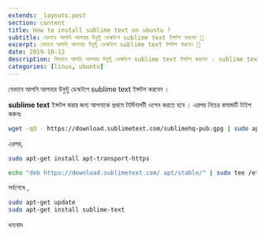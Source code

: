 ```yaml
---
extends: _layouts.post
section: content
title: How to install sublime text on ubuntu ?
subtitle: যেভাবে আপনি আপনার উবুন্টু ডেস্কটপে sublime text ইন্সটল করবেন 📄
excerpt: যেভাবে আপনি আপনার উবুন্টু ডেস্কটপে sublime text ইন্সটল করবেন 📄
date: 2019-10-12
description: কিভাবে আপনি আপনার উবুন্টু ডেস্কটপে sublime text ইন্সটল করবেন । sublime text ইন্সটল করার জন্য আপনাকে প্রথমে টার্মিনালটী ওপেন করতে হবে ।
categories: [linux, ubuntu]
---
```


যেভাবে আপনি আপনার উবুন্টু ডেস্কটপে sublime text ইন্সটল করবেন ।

**sublime text** ইন্সটল করার জন্য আপনাকে প্রথমে টার্মিনালটী ওপেন করতে হবে । এরপর নিচের কমান্ডটি টাইপ করুনঃ

```bash
wget -qO - https://download.sublimetext.com/sublimehq-pub.gpg | sudo apt-key add -
```

এরপর,

```bash
sudo apt-get install apt-transport-https
```

```bash
echo "deb https://download.sublimetext.com/ apt/stable/" | sudo tee /etc/apt/sources.list.d/sublime-text.list
```

সর্বশেষে ,

```bash
sudo apt-get update
sudo apt-get install sublime-text
```

ধন্যবাদ

